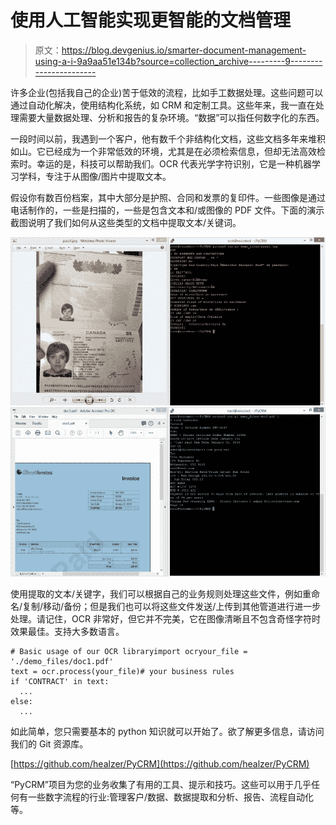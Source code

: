 # 使用人工智能实现更智能的文档管理

> 原文：<https://blog.devgenius.io/smarter-document-management-using-a-i-9a9aa51e134b?source=collection_archive---------9----------------------->

许多企业(包括我自己的企业)苦于低效的流程，比如手工数据处理。这些问题可以通过自动化解决，使用结构化系统，如 CRM 和定制工具。这些年来，我一直在处理需要大量数据处理、分析和报告的复杂环境。“数据”可以指任何数字化的东西。

一段时间以前，我遇到一个客户，他有数千个非结构化文档，这些文档多年来堆积如山。它已经成为一个非常低效的环境，尤其是在必须检索信息，但却无法高效检索时。幸运的是，科技可以帮助我们。OCR 代表光学字符识别，它是一种机器学习学科，专注于从图像/图片中提取文本。

假设你有数百份档案，其中大部分是护照、合同和发票的复印件。一些图像是通过电话制作的，一些是扫描的，一些是包含文本和/或图像的 PDF 文件。下面的演示截图说明了我们如何从这些类型的文档中提取文本/关键词。

![](img/6fa578022f456da4897f346e53645bc2.png)![](img/20fce13536e0a884f2be702e0d7546b1.png)

使用提取的文本/关键字，我们可以根据自己的业务规则处理这些文件，例如重命名/复制/移动/备份；但是我们也可以将这些文件发送/上传到其他管道进行进一步处理。请记住，OCR 非常好，但它并不完美，它在图像清晰且不包含奇怪字符时效果最佳。支持大多数语言。

```
# Basic usage of our OCR libraryimport ocryour_file = './demo_files/doc1.pdf'
text = ocr.process(your_file)# your business rules
if 'CONTRACT' in text:
  ...
else:
  ...
```

如此简单，您只需要基本的 python 知识就可以开始了。欲了解更多信息，请访问我们的 Git 资源库。

[https://github.com/healzer/PyCRM](https://github.com/healzer/PyCRM)

“PyCRM”项目为您的业务收集了有用的工具、提示和技巧。这些可以用于几乎任何有一些数字流程的行业:管理客户/数据、数据提取和分析、报告、流程自动化等。